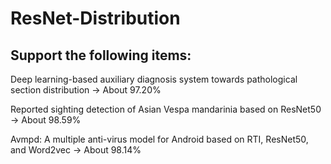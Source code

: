 # ResNet-Distribution

## Support the following items: 

Deep learning-based auxiliary diagnosis system towards pathological section distribution -> About 97.20%

Reported sighting detection of Asian Vespa mandarinia based on ResNet50 -> About 98.59%

Avmpd: A multiple anti-virus model for Android based on RTI, ResNet50, and Word2vec -> About 98.14%
